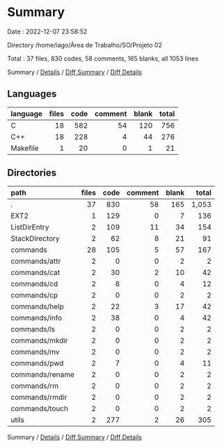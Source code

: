 # Summary

Date : 2022-12-07 23:58:52

Directory /home/iago/Área de Trabalho/SO/Projeto 02

Total : 37 files,  830 codes, 58 comments, 165 blanks, all 1053 lines

Summary / [Details](details.md) / [Diff Summary](diff.md) / [Diff Details](diff-details.md)

## Languages
| language | files | code | comment | blank | total |
| :--- | ---: | ---: | ---: | ---: | ---: |
| C | 18 | 582 | 54 | 120 | 756 |
| C++ | 18 | 228 | 4 | 44 | 276 |
| Makefile | 1 | 20 | 0 | 1 | 21 |

## Directories
| path | files | code | comment | blank | total |
| :--- | ---: | ---: | ---: | ---: | ---: |
| . | 37 | 830 | 58 | 165 | 1,053 |
| EXT2 | 1 | 129 | 0 | 7 | 136 |
| ListDirEntry | 2 | 109 | 11 | 34 | 154 |
| StackDirectory | 2 | 62 | 8 | 21 | 91 |
| commands | 28 | 105 | 5 | 57 | 167 |
| commands/attr | 2 | 0 | 0 | 2 | 2 |
| commands/cat | 2 | 30 | 2 | 10 | 42 |
| commands/cd | 2 | 8 | 0 | 4 | 12 |
| commands/cp | 2 | 0 | 0 | 2 | 2 |
| commands/help | 2 | 22 | 3 | 17 | 42 |
| commands/info | 2 | 38 | 0 | 4 | 42 |
| commands/ls | 2 | 0 | 0 | 2 | 2 |
| commands/mkdir | 2 | 0 | 0 | 2 | 2 |
| commands/mv | 2 | 0 | 0 | 2 | 2 |
| commands/pwd | 2 | 7 | 0 | 4 | 11 |
| commands/rename | 2 | 0 | 0 | 2 | 2 |
| commands/rm | 2 | 0 | 0 | 2 | 2 |
| commands/rmdir | 2 | 0 | 0 | 2 | 2 |
| commands/touch | 2 | 0 | 0 | 2 | 2 |
| utils | 2 | 277 | 2 | 26 | 305 |

Summary / [Details](details.md) / [Diff Summary](diff.md) / [Diff Details](diff-details.md)